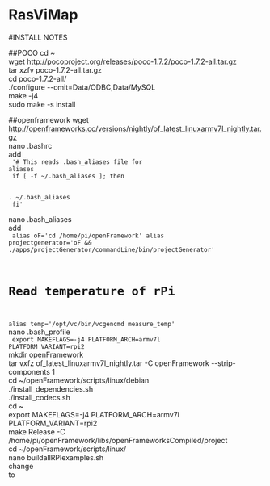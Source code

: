 # RasViMap
#INSTALL NOTES

##POCO
cd ~<br>
wget http://pocoproject.org/releases/poco-1.7.2/poco-1.7.2-all.tar.gz<br>
tar xzfv poco-1.7.2-all.tar.gz<br>
cd poco-1.7.2-all/<br>
./configure --omit=Data/ODBC,Data/MySQL<br>
make -j4<br>
sudo make -s install<br>

##openframework
wget http://openframeworks.cc/versions/nightly/of_latest_linuxarmv7l_nightly.tar.gz<br>
nano .bashrc<br>
add<br><code>
'# This reads .bash_aliases file for aliases<br>
if [ -f ~/.bash_aliases ]; then               <br>  
. ~/.bash_aliases<br>
fi'<br>
</code><br>
nano .bash_aliases<br>
add <br>
<code>
  alias oF='cd /home/pi/openFramework'
  alias projectgenerator='oF && ./apps/projectGenerator/commandLine/bin/projectGenerator'
  # Read temperature of rPi
  alias temp='/opt/vc/bin/vcgencmd measure_temp'
 </code><br>
nano .bash_profile<br>
<code>
export MAKEFLAGS=-j4 PLATFORM_ARCH=armv7l PLATFORM_VARIANT=rpi2
</code><br>
mkdir openFramework<br>
tar vxfz of_latest_linuxarmv7l_nightly.tar -C openFramework --strip-components 1<br>
cd ~/openFramework/scripts/linux/debian<br>
./install_dependencies.sh<br>
./install_codecs.sh<br>
cd ~<br>
export MAKEFLAGS=-j4 PLATFORM_ARCH=armv7l PLATFORM_VARIANT=rpi2 <br>
make Release -C /home/pi/openFramework/libs/openFrameworksCompiled/project<br>
cd ~/openFramework/scripts/linux/<br>
nano buildallRPIexamples.sh<br>
change <code></code><br>to<br><code></code><br>
